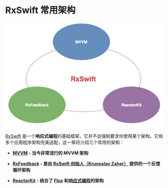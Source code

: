 # RxSwift 常用架构

![](/assets/Architecture/Architecture.png)

[RxSwift] 是一个**响应式编程**的基础框架，它并不会强制要求你使用某个架构。它和多个应用程序架构完美适配，这一章将介绍几个常用的架构：

* **[MVVM](architecture/mvvm.md) - 当今非常流行的 MVVM 架构**

* **[RxFeedback](architecture/rxfeedback.md) - 是由 [RxSwift 创始人（Krunoslav Zaher）] 提供的一个反馈循环架构**

* **[ReactorKit](architecture/reactorkit.md) - 结合了 [Flux] 和[响应式编程]的架构**


[RxSwift]:https://github.com/ReactiveX/RxSwift
[RxSwift 创始人（Krunoslav Zaher）]:https://github.com/kzaher
[Flux]:https://facebook.github.io/flux/
[响应式编程]:https://zh.wikipedia.org/wiki/响应式编程
